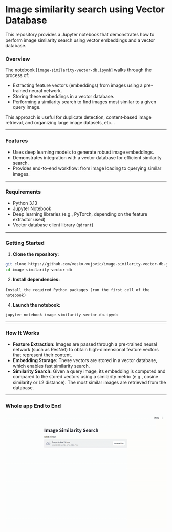# Image similarity search using Vector Database

This repository provides a Jupyter notebook that demonstrates how to perform image similarity search using vector embeddings and a vector database.


### Overview

The notebook [`image-similarity-vector-db.ipynb`] walks through the process of:

- Extracting feature vectors (embeddings) from images using a pre-trained neural network.
- Storing these embeddings in a vector database.
- Performing a similarity search to find images most similar to a given query image.

This approach is useful for duplicate detection, content-based image retrieval, and organizing large image datasets, etc...

---

### Features

- Uses deep learning models to generate robust image embeddings.
- Demonstrates integration with a vector database for efficient similarity search.
- Provides end-to-end workflow: from image loading to querying similar images.

---

### Requirements

- Python 3.13
- Jupyter Notebook
- Deep learning libraries (e.g., PyTorch, depending on the feature extractor used)
- Vector database client library (`qdrant`)

---

### Getting Started

1. **Clone the repository:**

```bash
git clone https://github.com/vesko-vujovic/image-similarity-vector-db.git
cd image-similarity-vector-db
```

2. **Install dependencies:**
   
```Install the required Python packages (run the first cell of the notebook)```


4. **Launch the notebook:**

```bash
jupyter notebook image-similarity-vector-db.ipynb
```

---

### How It Works

- **Feature Extraction:**
Images are passed through a pre-trained neural network (such as ResNet) to obtain high-dimensional feature vectors that represent their content.
- **Embedding Storage:**
These vectors are stored in a vector database, which enables fast similarity search.
- **Similarity Search:**
Given a query image, its embedding is computed and compared to the stored vectors using a similarity metric (e.g., cosine similarity or L2 distance).
The most similar images are retrieved from the database.

---

### Whole app End to End
![streamlit-ui](https://github.com/vesko-vujovic/image-similarity-vector-db/blob/master/image-similarity-ui.gif)

